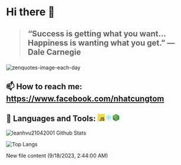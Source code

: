 # Hi there 👋


## <blockquote>&ldquo;Success is getting what you want... Happiness is wanting what you get.&rdquo; &mdash; <footer>Dale Carnegie</footer></blockquote>


<img width="50%" src="https://zenquotes.io/api/image" alt="zenquotes-image-each-day" />


 ## 📫 How to reach me: https://www.facebook.com/nhatcungtom


 ## 🌱 **Languages and Tools:**	<code><img height="20" src="https://raw.githubusercontent.com/github/explore/80688e429a7d4ef2fca1e82350fe8e3517d3494d/topics/javascript/javascript.png"></code><code><img height="20" src="https://raw.githubusercontent.com/github/explore/80688e429a7d4ef2fca1e82350fe8e3517d3494d/topics/react/react.png"></code><code><img height="20" src="https://raw.githubusercontent.com/github/explore/80688e429a7d4ef2fca1e82350fe8e3517d3494d/topics/nodejs/nodejs.png"></code>


![leanhvu21042001 Github Stats](https://github-readme-stats.vercel.app/api?username=leanhvu21042001&show_icons=true&theme=tokyonight)


![Top Langs](https://github-readme-stats.vercel.app/api/top-langs/?username=leanhvu21042001&layout=compact&theme=tokyonight)


New file content (9/18/2023, 2:44:00 AM)